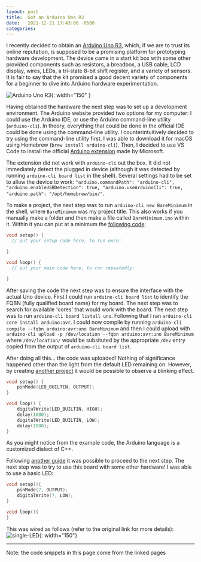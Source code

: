 ```yaml
---
layout: post
title:  Got an Arduino Uno R3
date:   2021-12-21 17:43:00 -0500
categories: 
---
```

I recently decided to obtain an [Arduino Uno R3](https://www.arduino.cc/en/uploads/Main/Arduino_Uno_Rev3-schematic.pdf), which, if we are to trust its online reputation, is supposed to be a promising platform for prototyping hardware development. The device came in a start kit box with some other provided components such as resistors, a breadbox, a USB cable, LCD display, wires, LEDs, a tri-state 8-bit shift register, and a variety of sensors. It is fair to say that the kit promised a good decent variety of components for a beginner to dive into Arduino hardware experimentation. 

![Arduino Uno R3](https://cdn.sparkfun.com//assets/parts/6/3/4/3/11021-01.jpg){: width="150" }

Having obtained the hardware the next step was to set up a development environment. The Arduino website provided two options for my computer: I could use the Arduino IDE, or use the Arduino command-line utility (`arduino-cli`). In theory, everything that could be done in the official IDE could be done using the command-line utility. I counterintuitively decided to try using the command-line utility first. I was able to download it for macOS using Homebrew (`brew install arduino-cli`). Then, I decided to use VS Code to install the official [Arduino extension](https://marketplace.visualstudio.com/items?itemName=vsciot-vscode.vscode-arduino) made by Microsoft.

The extension did not work with `arduino-cli` out the box. It did not immediately detect the plugged in device (although it was detected by running `arduino-cli board list` in the shell). Several settings had to be set to allow the device to work: `"arduino.commandPath": "arduino-cli", "arduino.enableUSBDetection": true, "arduino.useArduinoCli": true, "arduino.path": "/opt/homebrew/bin/"`.

To make a project, the next step was to run `arduino-cli new BareMinimum` in the shell, where `BareMinimum` was my project title. This also works if you manually make a folder and then make a file called `BareMinimum.ino` within it. Within it you can put at a minimum the [following code](https://www.arduino.cc/en/Tutorial/BuiltInExamples/BareMinimum):
```cpp
void setup() {
  // put your setup code here, to run once:

}

void loop() {
  // put your main code here, to run repeatedly:

}
```

After saving the code the next step was to ensure the interface with the actual Uno device. First I could run `arduino-cli board list` to identify the FQBN (fully qualified board name) for my board. The next step was to search for available 'cores' that would work with the board. The next step was to run `arduino-cli board listall uno`. Following that I ran `arduino-cli core install arduino:avr`. I could now compile by running `arduino-cli compile --fqbn arduino:avr:uno BareMinimum` and then I could upload with `arduino-cli upload -p /dev/location --fqbn arduino:avr:uno BareMinimum` where `/dev/location/` would be subsituted by the appropriate `/dev` entry copied from the output of `arduino-cli board list`. 

After doing all this... the code was uploaded! Nothing of significance happened other than the light from the default LED remaining on. However, by creating [another project](https://create.arduino.cc/projecthub/B45i/getting-started-with-arduino-cli-7652a5) it would be possible to observe a blinking effect. 
```cpp
void setup() {
    pinMode(LED_BUILTIN, OUTPUT);
}

void loop() {
    digitalWrite(LED_BUILTIN, HIGH);
    delay(1000);
    digitalWrite(LED_BUILTIN, LOW);
    delay(1000);
}
```

As you might notice from the example code, the Arduino language is a customized dialect of C++.

Following [another guide](https://www.circuitbasics.com/arduino-7-segment-display-tutorial/) it was possible to proceed to the next step. The next step was to try to use this board with some other hardware! I was able to use a basic LED:
```cpp
void setup(){
    pinMode(7, OUTPUT);
    digitalWrite(7, LOW);
}

void loop(){ 
}
```

This was wired as follows (refer to the original link for more details):
![single-LED](https://www.circuitbasics.com/wp-content/uploads/2017/05/Arduino-7-Segment-Display-Tutorial-Cathode-to-GPIO.png){: width="150"}

--------

Note: the code snippets in this page come from the linked pages
